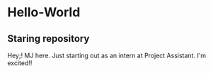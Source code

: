 # Hello-World
Staring repository
-------
Hey;! MJ here. Just starting out as an intern at Project Assistant.
I'm excited!!
